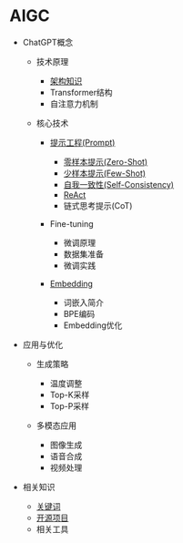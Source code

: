 <!-- _sidebar.md -->
# AIGC

* ChatGPT概念
  * 技术原理
    * [架构知识](/docs/gpt/架构知识.md)
    * Transformer结构
    * 自注意力机制

  * 核心技术
    * [提示工程(Prompt)](/docs/prompt/prompt.md)
      * [零样本提示(Zero-Shot)](/docs/prompt/zero-shot.md)
      * [少样本提示(Few-Shot)](/docs/prompt/few-shot.md)
      * [自我一致性(Self-Consistency)](/docs/prompt/self-consistency.md)
      * [ReAct](/docs/prompt/react.md)
      * 链式思考提示(CoT)

    * Fine-tuning
      * 微调原理
      * 数据集准备
      * 微调实践

    * [Embedding](/docs/embedding/embedding.md)
      * 词嵌入简介
      * BPE编码
      * Embedding优化

* 应用与优化
  * 生成策略
    * 温度调整
    * Top-K采样
    * Top-P采样

  * 多模态应用
    * 图像生成
    * 语音合成
    * 视频处理

* 相关知识
  * [关键词](/docs/others/关键词.md)
  * [开源项目](docs/others/开源项目.md)
  * 相关工具


